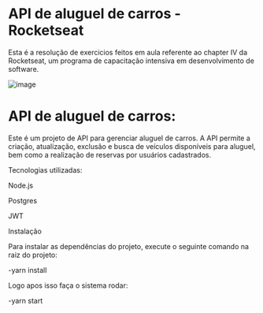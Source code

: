 # API de aluguel de carros - Rocketseat
Esta é a resolução de exercicios feitos em aula referente ao chapter IV da Rocketseat, um programa de capacitação intensiva em desenvolvimento de software.

![image](https://user-images.githubusercontent.com/91347602/232902040-1eb12147-f163-4dd8-bf03-0d2cd96cefb7.png)

# API de aluguel de carros:

Este é um projeto de API para gerenciar aluguel de carros. A API permite a criação, atualização, exclusão e busca de veículos disponíveis para aluguel, bem como a realização de reservas por usuários cadastrados.

Tecnologias utilizadas:

Node.js

Postgres

JWT

Instalação

Para instalar as dependências do projeto, execute o seguinte comando na raiz do projeto:

-yarn install

Logo apos isso faça o sistema rodar:

-yarn start
